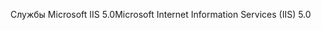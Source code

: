 <span data-ttu-id="8078f-101">Службы Microsoft IIS 5.0</span><span class="sxs-lookup"><span data-stu-id="8078f-101">Microsoft Internet Information Services (IIS) 5.0</span></span>